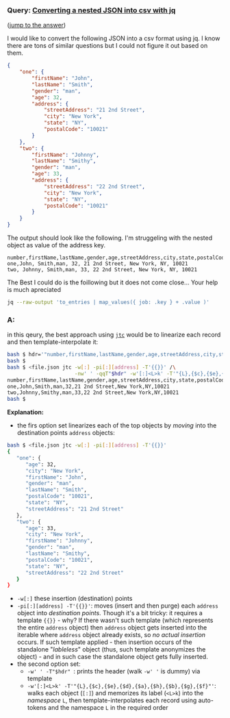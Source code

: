 ### Query: [Converting a nested JSON into csv with jq](https://stackoverflow.com/questions/59820910/converting-a-nested-json-into-csv-with-jq)
([jump to the answer](https://github.com/ldn-softdev/stackoverflow-json/blob/master/lib/Converting%20a%20nested%20JSON%20into%20csv%20with%20jq.md#a))

I would like to convert the following JSON into a csv format using jq. I know there are tons of similar questions but I could not figure it out based on them.
```json
{
	"one": {
		"firstName": "John",
		"lastName": "Smith",
		"gender": "man",
		"age": 32,
		"address": {
			"streetAddress": "21 2nd Street",
			"city": "New York",
			"state": "NY",
			"postalCode": "10021"
		}
	},
	"two": {
		"firstName": "Johnny",
		"lastName": "Smithy",
		"gender": "man",
		"age": 33,
		"address": {
			"streetAddress": "22 2nd Street",
			"city": "New York",
			"state": "NY",
			"postalCode": "10021"
		}
	}
}
```
The output should look like the following. I'm struggeling with the nested object as value of the address key. 

```none
number,firstName,lastName,gender,age,streetAddress,city,state,postalCode
one,John, Smith,man, 32, 21 2nd Street, New York, NY, 10021
two, Johnny, Smith,man, 33, 22 2nd Street, New York, NY, 10021
```


The Best I could do is the foillowing but it does not come close...
Your help is much apreciated

```sh
jq --raw-output 'to_entries | map_values({ job: .key } + .value )'
```

### A:
in this qeury, the best approach using [`jtc`](https://github.com/ldn-softdev/jtc)
would be to linearize each record and then template-interpolate it:
```bash
bash $ hdr='"number,firstName,lastName,gender,age,streetAddress,city,state,postalCode"'
bash $ 
bash $ <file.json jtc -w[:] -pi[:][address] -T'{{}}' /\
                      -nw' ' -qqT"$hdr" -w'[:]<L>k' -T'"{L},{$c},{$e},{$d},{$a},{$h},{$b},{$g},{$f}"'
number,firstName,lastName,gender,age,streetAddress,city,state,postalCode
one,John,Smith,man,32,21 2nd Street,New York,NY,10021
two,Johnny,Smithy,man,33,22 2nd Street,New York,NY,10021
bash $ 
```

**Explanation:**
- the firs option set linearizes each of the top objects by _moving_ into the destination points `address` objects:
```bash
bash $ <file.json jtc -w[:] -pi[:][address] -T'{{}}'
{
   "one": {
      "age": 32,
      "city": "New York",
      "firstName": "John",
      "gender": "man",
      "lastName": "Smith",
      "postalCode": "10021",
      "state": "NY",
      "streetAddress": "21 2nd Street"
   },
   "two": {
      "age": 33,
      "city": "New York",
      "firstName": "Johnny",
      "gender": "man",
      "lastName": "Smithy",
      "postalCode": "10021",
      "state": "NY",
      "streetAddress": "22 2nd Street"
   }
}
```
  - `-w[:]` these insertion (destination) points
  - `-pi[:][address] -T'{{}}'`: moves (insert and then purge) each `address` object into _destination points_. Though it's a bit tricky: 
  it requires a template `{{}}` - why? If there wasn't such template (which represents the entire `address` object) then 
  `address` object gets inserted into the iterable where `address` object already exists, so _no actual insertion_ occurs. If such
  template applied - then insertion occurs of the standalone "_lableless_" object (thus, such template anonymizes the object) - and
  in such case the standalone object gets fully inserted.
- the second option set:
  - `-w' ' -T"$hdr" `: prints the header (walk `-w' '` is dummy) via template
  - `-w'[:]<L>k' -T'"{L},{$c},{$e},{$d},{$a},{$h},{$b},{$g},{$f}"'`: walks each object (`[:]`) and memorizes its label (`<L>k`) into the
  _namespace_ `L`, then template-interpolates each record using auto-tokens and the namespace `L` in the required order







